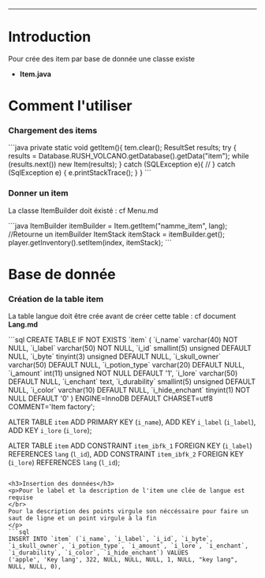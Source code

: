<hr/>
<h1>Introduction</h1>
<p>Pour crée des item par base de donnée une classe existe
	<ul>
		<li><strong>Item.java</strong></li>
	</ul>
</p>
<h1>Comment l'utiliser</h1>
<h3>Chargement des items</h3>
```java
private static void getItem(){
	tem.clear();
	ResultSet results;
	try {
		results = Database.RUSH_VOLCANO.getDatabase().getData("item");
		while (results.next()) new Item(results);
	} catch (SQLException e){
		//
	} catch (SqlException e) {
		e.printStackTrace();
	}
}
```
<h3>Donner un item</h3>
<p>La classe ItemBuilder doit éxisté : cf Menu.md</p>
```java
ItemBuilder itemBuilder = Item.getItem("namme_item", lang); //Retourne un itemBuilder
ItemStack itemStack = itemBuilder.get();
player.getInventory().setItem(index, itemStack);
```

<h1>Base de donnée</h1>
<h3>Création de la table item</h3>
<p>La table langue doit être crée avant de créer cette table : cf document <strong>Lang.md</strong></p>
```sql
CREATE TABLE IF NOT EXISTS `item` (
  `i_name` varchar(40) NOT NULL,
  `i_label` varchar(50) NOT NULL,
  `i_id` smallint(5) unsigned DEFAULT NULL,
  `i_byte` tinyint(3) unsigned DEFAULT NULL,
  `i_skull_owner` varchar(50) DEFAULT NULL,
  `i_potion_type` varchar(20) DEFAULT NULL,
  `i_amount` int(11) unsigned NOT NULL DEFAULT '1',
  `i_lore` varchar(50) DEFAULT NULL,
  `i_enchant` text,
  `i_durability` smallint(5) unsigned DEFAULT NULL,
  `i_color` varchar(10) DEFAULT NULL,
  `i_hide_enchant` tinyint(1) NOT NULL DEFAULT '0'
) ENGINE=InnoDB DEFAULT CHARSET=utf8 COMMENT='Item factory';

ALTER TABLE `item`
 ADD PRIMARY KEY (`i_name`), ADD KEY `i_label` (`i_label`), ADD KEY `i_lore` (`i_lore`);

ALTER TABLE `item`
ADD CONSTRAINT `item_ibfk_1` FOREIGN KEY (`i_label`) REFERENCES `lang` (`l_id`),
ADD CONSTRAINT `item_ibfk_2` FOREIGN KEY (`i_lore`) REFERENCES `lang` (`l_id`);
```

<h3>Insertion des données</h3>
<p>Pour le label et la description de l'item une clée de langue est requise
</br>
Pour la description des points virgule son néccéssaire pour faire un saut de ligne et un point virgule à la fin
</p>
```sql
INSERT INTO `item` (`i_name`, `i_label`, `i_id`, `i_byte`, `i_skull_owner`, `i_potion_type`, `i_amount`, `i_lore`, `i_enchant`, `i_durability`, `i_color`, `i_hide_enchant`) VALUES
('apple', 'Key lang', 322, NULL, NULL, NULL, 1, NULL, "key lang", NULL, NULL, 0),
```